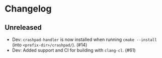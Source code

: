 # Changelog

## Unreleased

- Dev: `crashpad-handler` is now installed when running `cmake --install` (into `<prefix-dir>/crashpad/`). (#14)
- Dev: Added support and CI for building with `clang-cl`. (#61)
